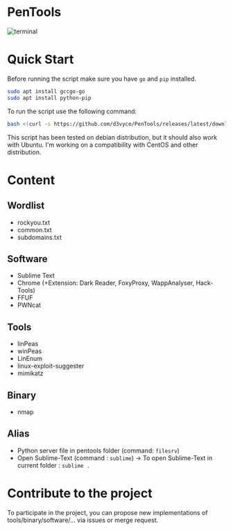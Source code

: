 # PenTools

![terminal](https://github.com/d3vyce/PenTools/images/terminal.png)

# Quick Start

Before running the script make sure you have `go` and `pip` installed.
```bash
sudo apt install gccgo-go
sudo apt install python-pip
```
To run the script use the following command:
```Bash
bash <(curl -s https://github.com/d3vyce/PenTools/releases/latest/download/pentools.sh)
```
This script has been tested on debian distribution, but it should also work with Ubuntu.
I'm working on a compatibility with CentOS and other distribution.

# Content
## Wordlist
- rockyou.txt
- common.txt
- subdomains.txt

## Software
- Sublime Text
- Chrome (+Extension: Dark Reader, FoxyProxy, WappAnalyser, Hack-Tools)
- FFUF
- PWNcat

## Tools
- linPeas
- winPeas
- LinEnum
- linux-exploit-suggester
- mimikatz

## Binary
- nmap

## Alias
- Python server file in pentools folder (command: `filesrv`)
- Open Sublime-Text (command : `sublime`) -> To open Sublime-Text in current folder : `sublime .`

# Contribute to the project
To participate in the project, you can propose new implementations of tools/binary/software/... via issues or merge request.
